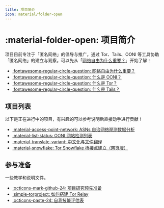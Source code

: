 ```yaml
---
title: 项目简介
icon: material/folder-open
---
```


# :material-folder-open: 项目简介

项目目前专注于「匿名网络」的倡导与推广，通过 Tor、Tails、OONI 等工具协助「匿名网络」的建立与观察。可以先从「[网络自由为什么重要？](../internet-freedom-matter.md)」开始了解！

<div class="grid cards" markdown>

- [:fontawesome-regular-circle-question: 网络自由为什么重要？](../internet-freedom-matter.md)
- [:fontawesome-regular-circle-question: 什么是 OONI？](../what-is-ooni.md)
- [:fontawesome-regular-circle-question: 什么是 Tor？](../what-is-tor.md)
- [:fontawesome-regular-circle-question: 什么是 Tails？](../what-is-tails.md)

</div>

## 项目列表

以下是正在进行中的项目，有兴趣的可以参考说明后直接动手进行贡献！

<div class="grid cards" markdown>

- [:material-access-point-network: ASNs 自治网络观测数据分析](../ooni-asns-coverage.md)
- [:material-list-status: OONI 网站检测列表](../ooni-weblists.md)
- [:material-translate-variant: 中文化与文件翻译](../ooni-i18n.md)
- [:material-snowflake: Tor Snowflake 桥接点建立（网页版）](../tor-snowflake.md)

</div>

## 参与准备

一些教学和说明文件。

<div class="grid cards" markdown>

- [:octicons-mark-github-24: 项目研究预先准备](../setup-repo.md)
- [:simple-torproject: 如何搭建 Tor Relay](../setup-tor-relay.md)
- [:octicons-paste-24: 自我技能评估表](../setup-skill-level.md)

</div>
